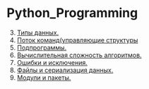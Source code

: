 # Python_Programming
3. [Типы данных.](/Lab3_AlinaSabitova.ipynb)
4. [Поток команд(управляющие структуры](/Lab4.ipynb)
5. [Подпрограммы.](/Лаб5_AlinaSabitova.ipynb)
6. [Вычислительная сложность алгоритмов.]()
7. [Ошибки и исключения.]()
8. [Файлы и сериализация данных.]()
9. [Модули и пакеты.]()
